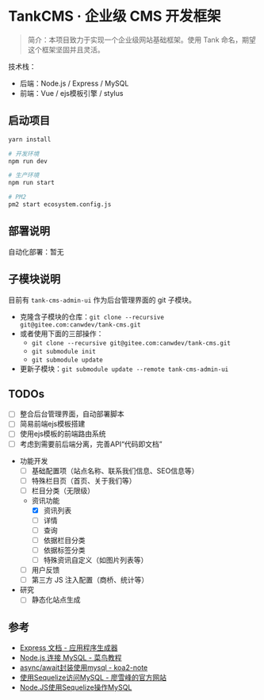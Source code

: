 # TankCMS · 企业级 CMS 开发框架

> 简介：本项目致力于实现一个企业级网站基础框架。使用 Tank 命名，期望这个框架坚固并且灵活。 

技术栈：

- 后端：Node.js / Express / MySQL
- 前端：Vue / ejs模板引擎 / stylus

## 启动项目

```sh
yarn install

# 开发环境
npm run dev

# 生产环境
npm run start

# PM2
pm2 start ecosystem.config.js
```

## 部署说明

自动化部署：暂无

## 子模块说明

目前有 `tank-cms-admin-ui` 作为后台管理界面的 git 子模块。

- 克隆含子模块的仓库：`git clone --recursive git@gitee.com:canwdev/tank-cms.git`
- 或者使用下面的三部操作：
    - `git clone --recursive git@gitee.com:canwdev/tank-cms.git`
    - `git submodule init`
    - `git submodule update`
- 更新子模块：`git submodule update --remote tank-cms-admin-ui`

## TODOs

- [ ] 整合后台管理界面，自动部署脚本
- [ ] 简易前端ejs模板搭建
- [ ] 使用ejs模板的前端路由系统
- [ ] 考虑到需要前后端分离，完善API“代码即文档”
- 功能开发
    - [ ] 基础配置项（站点名称、联系我们信息、SEO信息等）
    - [ ] 特殊栏目页（首页、关于我们等）
    - [ ] 栏目分类（无限级）
    - 资讯功能
        - [X] 资讯列表
        - [ ] 详情
        - [ ] 查询
        - [ ] 依据栏目分类
        - [ ] 依据标签分类
        - [ ] 特殊资讯自定义（如图片列表等）
    - [ ] 用户反馈
    - [ ] 第三方 JS 注入配置（商桥、统计等）
- 研究
    - [ ] 静态化站点生成

## 参考

- [Express 文档 - 应用程序生成器](https://expressjs.com/zh-cn/starter/generator.html)
- [Node.js 连接 MySQL - 菜鸟教程](http://www.runoob.com/nodejs/nodejs-mysql.html)
- [async/await封装使用mysql - koa2-note](https://chenshenhai.github.io/koa2-note/note/mysql/async.html)
- [使用Sequelize访问MySQL - 廖雪峰的官方网站](https://www.liaoxuefeng.com/wiki/1022910821149312/1101571555324224)
- [Node.JS使用Sequelize操作MySQL](https://www.jianshu.com/p/797e10fe2393)
 
 
